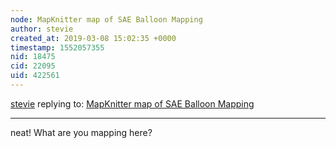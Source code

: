 ```yaml
---
node: MapKnitter map of SAE Balloon Mapping
author: stevie
created_at: 2019-03-08 15:02:35 +0000
timestamp: 1552057355
nid: 18475
cid: 22095
uid: 422561
---
```




[stevie](../profile/stevie) replying to: [MapKnitter map of SAE Balloon Mapping](../notes/saeiitr/03-06-2019/mapknitter-map-of-sae-balloon-mapping)

----
 neat! What are you mapping here?